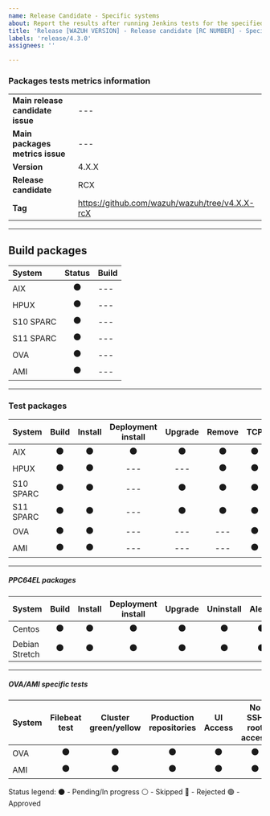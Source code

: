 ```yaml
---
name: Release Candidate - Specific systems 
about: Report the results after running Jenkins tests for the specified release.
title: 'Release [WAZUH VERSION] - Release candidate [RC NUMBER] - Specific systems'
labels: 'release/4.3.0'
assignees: ''

---
```


### Packages tests metrics information
|||
| --- | --- |
| **Main release candidate issue** | --- |
| **Main packages metrics issue** | --- |
| **Version** | 4.X.X |
| **Release candidate** | RCX |
| **Tag** | https://github.com/wazuh/wazuh/tree/v4.X.X-rcX |

---

## Build packages

| System | Status | Build |
| :-- | :--: | -- |
| AIX       | ⚫ | --- |
| HPUX      | ⚫ | --- |
| S10 SPARC | ⚫ | --- |
| S11 SPARC | ⚫ | --- |
| OVA       | ⚫ | --- |
| AMI       | ⚫ | --- |

---

### Test packages

| System | Build | Install | Deployment install | Upgrade | Remove | TCP | UDP | Errors found | Warnings found | Alerts found | Check users |
| :-- | :--: | :--: | :--: | :--: | :--: | :--: | :--: | :--: | :--: | :--: | :--: |
| AIX       | ⚫ | ⚫ | ⚫ | ⚫ | ⚫ | ⚫ | ⚫ | ⚫ | ⚫ | ⚫ | ⚫ |
| HPUX      | ⚫ | ⚫ | --- | --- |  ⚫ | ⚫ | ⚫ | ⚫ | ⚫ | ⚫ | ⚫ | ⚫ |
| S10 SPARC | ⚫ | ⚫ | --- | ⚫ |  ⚫ | ⚫ | ⚫ | ⚫ | ⚫ | ⚫ | ⚫ | ⚫ |
| S11 SPARC | ⚫ | ⚫ | --- | ⚫ |  ⚫ | ⚫ | ⚫ | ⚫ | ⚫ | ⚫ | ⚫ | ⚫ |
| OVA       | ⚫ | ⚫ | --- | --- | --- | ⚫ | ⚫ | ⚫ | ⚫ | ⚫ | ⚫ |
| AMI       | ⚫ | ⚫ | --- | --- | --- | ⚫ | ⚫ | ⚫ | ⚫ | ⚫ | ⚫ |

---

##### PPC64EL packages #####

| System | Build | Install | Deployment install | Upgrade | Uninstall | Alerts | TCP | UDP | Errors | Warnings | System users |
| :-- | :--: | :--: | :--: | :--: | :--: | :--: | :--: | :--: | :--: | :--: | :--: |
| Centos         | ⚫ | ⚫ | ⚫ | ⚫ | ⚫ | ⚫ | ⚫ | ⚫ | ⚫ | ⚫ | ⚫ |
| Debian Stretch | ⚫ | ⚫ | ⚫ | ⚫ | ⚫ | ⚫ | ⚫ | ⚫ | ⚫ | ⚫ | ⚫ |

---

##### OVA/AMI specific tests

| System | Filebeat test | Cluster green/yellow | Production repositories | UI Access | No SSH root access | SSH user access | Wazuh dashboard/APP version | Dashboard/Indexer VERSION file |
| :-- | :--: | :--: | :--: | :--: | :--: | :--: | :--: | :--: |
| OVA | ⚫ | ⚫ | ⚫ | ⚫ | ⚫ | ⚫ | ⚫ | ⚫ | ⚫ |
| AMI | ⚫ | ⚫ | ⚫ | ⚫ | ⚫ | ⚫ | ⚫ | ⚫ | ⚫ |


Status legend:
⚫ - Pending/In progress
⚪ - Skipped
🔴 - Rejected
🟢 - Approved
